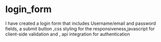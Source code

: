 # login_form
I have created a login form that includes Username/email and password fields, a submit button ,css styling for the responsiveness,javascript for client-side validation and , api integration for authentication
